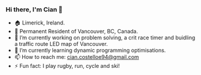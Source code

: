 ### Hi there, I'm Cian 👋

- 🏠 Limerick, Ireland.
- 📍 Permanent Resident of Vancouver, BC, Canada.
- 🔭 I’m currently working on problem solving, a crit race timer and buidling a traffic route LED map of Vancouver.
- 🌱 I’m currently learning dynamic programming optimisations.
- 📫 How to reach me: cian.costelloe94@gmail.com
- ⚡ Fun fact: I play rugby, run, cycle and ski!


<!--
**ciancostelloe/ciancostelloe** is a ✨ _special_ ✨ repository because its `README.md` (this file) appears on your GitHub profile.

Here are some ideas to get you started:

- 🔭 I’m currently working on ...
- 🌱 I’m currently learning ...
- 👯 I’m looking to collaborate on ...
- 🤔 I’m looking for help with ...
- 💬 Ask me about ...
- 📫 How to reach me: ...
- 😄 Pronouns: ...
- ⚡ Fun fact: ...
-->
